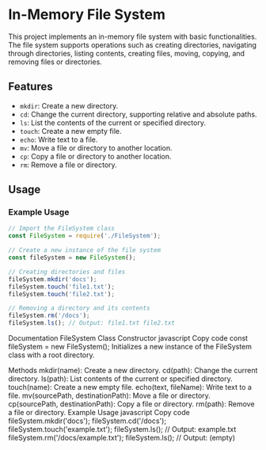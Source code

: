 # In-Memory File System

This project implements an in-memory file system with basic functionalities. The file system supports operations such as creating directories, navigating through directories, listing contents, creating files, moving, copying, and removing files or directories.

## Features

- `mkdir`: Create a new directory.
- `cd`: Change the current directory, supporting relative and absolute paths.
- `ls`: List the contents of the current or specified directory.
- `touch`: Create a new empty file.
- `echo`: Write text to a file.
- `mv`: Move a file or directory to another location.
- `cp`: Copy a file or directory to another location.
- `rm`: Remove a file or directory.

## Usage

### Example Usage

```javascript
// Import the FileSystem class
const FileSystem = require('./FileSystem');

// Create a new instance of the file system
const fileSystem = new FileSystem();

// Creating directories and files
fileSystem.mkdir('docs');
fileSystem.touch('file1.txt');
fileSystem.touch('file2.txt');

// Removing a directory and its contents
fileSystem.rm('/docs');
fileSystem.ls(); // Output: file1.txt file2.txt
```
Documentation
FileSystem Class
Constructor
javascript
Copy code
const fileSystem = new FileSystem();
Initializes a new instance of the FileSystem class with a root directory.

Methods
mkdir(name): Create a new directory.
cd(path): Change the current directory.
ls(path): List contents of the current or specified directory.
touch(name): Create a new empty file.
echo(text, fileName): Write text to a file.
mv(sourcePath, destinationPath): Move a file or directory.
cp(sourcePath, destinationPath): Copy a file or directory.
rm(path): Remove a file or directory.
Example Usage
javascript
Copy code
fileSystem.mkdir('docs');
fileSystem.cd('/docs');
fileSystem.touch('example.txt');
fileSystem.ls(); // Output: example.txt
fileSystem.rm('/docs/example.txt');
fileSystem.ls(); // Output: (empty)
